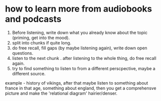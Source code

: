 # how to learn more from audiobooks and podcasts
1. Before listening, write down what you already know about the topic (priming, get into the mood).
2. split into chunks if quite long.
3. do free recall, fill gaps (by maybe listening again), write down open questions.
4. listen to the next chunk
. after listening to the whole thing, do free recall again.
6. try to find something to listen to from a different perscpective, maybe a different source.

example - history of vikings, after that maybe listen to something about france in that age, something about england, then you get a comprehensve picture and make the 'relational diagram' hairier/denser.